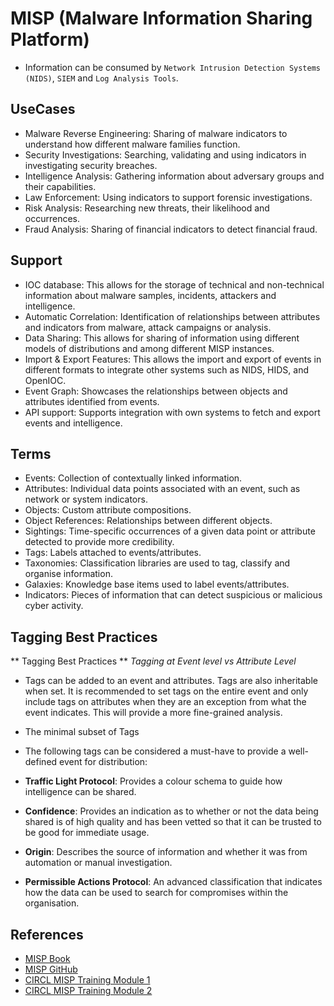 # MISP (Malware Information Sharing Platform)
- Information can be consumed by `Network Intrusion Detection Systems (NIDS)`, `SIEM` and `Log Analysis Tools`.

## UseCases

- Malware Reverse Engineering: Sharing of malware indicators to understand how different malware families function.
- Security Investigations: Searching, validating and using indicators in investigating security breaches.
- Intelligence Analysis: Gathering information about adversary groups and their capabilities.
- Law Enforcement: Using indicators to support forensic investigations.
- Risk Analysis: Researching new threats, their likelihood and occurrences.
- Fraud Analysis: Sharing of financial indicators to detect financial fraud.


## Support

- IOC database: This allows for the storage of technical and non-technical information about malware samples, incidents, attackers and intelligence.
- Automatic Correlation: Identification of relationships between attributes and indicators from malware, attack campaigns or analysis.
- Data Sharing: This allows for sharing of information using different models of distributions and among different MISP instances.
- Import & Export Features: This allows the import and export of events in different formats to integrate other systems such as NIDS, HIDS, and OpenIOC.
- Event Graph: Showcases the relationships between objects and attributes identified from events.
- API support: Supports integration with own systems to fetch and export events and intelligence.


## Terms

- Events: Collection of contextually linked information.
- Attributes: Individual data points associated with an event, such as network or system indicators.
- Objects: Custom attribute compositions.
- Object References: Relationships between different objects.
- Sightings: Time-specific occurrences of a given data point or attribute detected to provide more credibility.
- Tags: Labels attached to events/attributes.
- Taxonomies: Classification libraries are used to tag, classify and organise information.
- Galaxies: Knowledge base items used to label events/attributes.
- Indicators: Pieces of information that can detect suspicious or malicious cyber activity.

## Tagging Best Practices

** Tagging Best Practices **
*Tagging at Event level vs Attribute Level*

- Tags can be added to an event and attributes. Tags are also inheritable when set. It is recommended to set tags on the entire event and only include tags on attributes when they are an exception from what the event indicates. This will provide a more fine-grained analysis.

- The minimal subset of Tags

- The following tags can be considered a must-have to provide a well-defined event for distribution:

- **Traffic Light Protocol**: Provides a colour schema to guide how intelligence can be shared.
- **Confidence**: Provides an indication as to whether or not the data being shared is of high quality and has been vetted so that it can be trusted to be good for immediate usage.
- **Origin**: Describes the source of information and whether it was from automation or manual investigation.
- **Permissible Actions Protocol**: An advanced classification that indicates how the data can be used to search for compromises within the organisation.

## References

- [MISP Book](https://www.circl.lu/doc/misp/)
- [MISP GitHub](https://github.com/MISP/)
- [CIRCL MISP Training Module 1](https://www.youtube.com/watch?v=aM7czPsQyaI)
- [CIRCL MISP Training Module 2](https://www.youtube.com/watch?v=Jqp8CVHtNVk)
